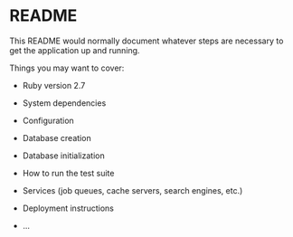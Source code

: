 # README

This README would normally document whatever steps are necessary to get the
application up and running.

Things you may want to cover:

- Ruby version 2.7

- System dependencies

- Configuration

- Database creation

- Database initialization

- How to run the test suite

- Services (job queues, cache servers, search engines, etc.)

- Deployment instructions

- ...
